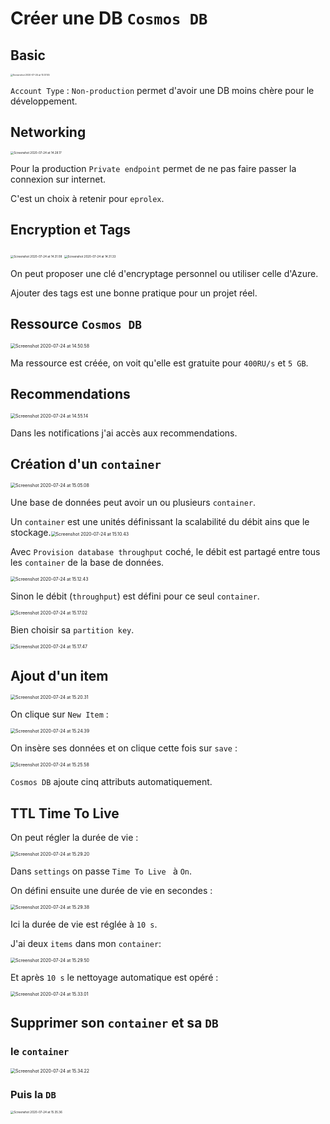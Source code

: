# Créer une DB `Cosmos DB`

## Basic

<img src="assets/Screenshot2020-07-24at10.37.45.png" alt="Screenshot 2020-07-24 at 10.37.45" style="zoom: 25%;" />

`Account Type` : `Non-production` permet d'avoir une DB moins chère pour le développement.

## Networking

<img src="assets/Screenshot2020-07-24at14.28.17.png" alt="Screenshot 2020-07-24 at 14.28.17" style="zoom: 33%;" />

Pour la production `Private endpoint` permet de ne pas faire passer la connexion sur internet.

C'est un choix à retenir pour `eprolex`.

## Encryption et Tags

<img src="assets/Screenshot2020-07-24at14.31.08.png" alt="Screenshot 2020-07-24 at 14.31.08" style="zoom:33%;" />

<img src="assets/Screenshot2020-07-24at14.31.33.png" alt="Screenshot 2020-07-24 at 14.31.33" style="zoom:33%;" />

On peut proposer une clé d'encryptage personnel ou utiliser celle d'Azure.

Ajouter des tags est une bonne pratique pour un projet réel.

## Ressource `Cosmos DB`

<img src="assets/Screenshot2020-07-24at14.50.58.png" alt="Screenshot 2020-07-24 at 14.50.58" style="zoom:50%;" />

Ma ressource est créée, on voit qu'elle est gratuite pour `400RU/s` et `5 GB`.

## Recommendations

<img src="assets/Screenshot2020-07-24at14.55.14.png" alt="Screenshot 2020-07-24 at 14.55.14" style="zoom:50%;" />

Dans les notifications j'ai accès aux recommendations.

## Création d'un `container`

<img src="assets/Screenshot2020-07-24at15.05.08.png" alt="Screenshot 2020-07-24 at 15.05.08" style="zoom:50%;" />

Une base de données peut avoir un ou plusieurs `container`.

Un `container` est une unités définissant la scalabilité du débit ains que le stockage.<img src="assets/Screenshot2020-07-24at15.10.43.png" alt="Screenshot 2020-07-24 at 15.10.43" style="zoom: 50%;" />

Avec `Provision database throughput` coché, le débit est partagé entre tous les `container` de la base de données.

<img src="assets/Screenshot2020-07-24at15.12.43.png" alt="Screenshot 2020-07-24 at 15.12.43" style="zoom:50%;" />

Sinon le débit (`throughput`) est défini pour ce seul `container`.

<img src="assets/Screenshot2020-07-24at15.17.02.png" alt="Screenshot 2020-07-24 at 15.17.02" style="zoom:50%;" />

Bien choisir sa `partition key`.

<img src="assets/Screenshot2020-07-24at15.17.47.png" alt="Screenshot 2020-07-24 at 15.17.47" style="zoom:50%;" />

## Ajout d'un item

<img src="assets/Screenshot2020-07-24at15.20.31.png" alt="Screenshot 2020-07-24 at 15.20.31" style="zoom:50%;" />

On clique sur `New Item` :

<img src="assets/Screenshot2020-07-24at15.24.39.png" alt="Screenshot 2020-07-24 at 15.24.39" style="zoom:50%;" />

On insère ses données et on clique cette fois sur `save` :

<img src="assets/Screenshot2020-07-24at15.25.58.png" alt="Screenshot 2020-07-24 at 15.25.58" style="zoom:50%;" />

`Cosmos DB` ajoute cinq attributs automatiquement.

## TTL Time To Live

On peut régler la durée de vie :

<img src="assets/Screenshot2020-07-24at15.29.20.png" alt="Screenshot 2020-07-24 at 15.29.20" style="zoom:50%;" />

Dans `settings` on passe `Time To Live ` à `On`.

On défini ensuite une durée de vie en secondes :

<img src="assets/Screenshot2020-07-24at15.29.38.png" alt="Screenshot 2020-07-24 at 15.29.38" style="zoom:50%;" />

Ici la durée de vie est réglée à `10 s`.

J'ai deux `items` dans mon `container`:

<img src="assets/Screenshot2020-07-24at15.29.50.png" alt="Screenshot 2020-07-24 at 15.29.50" style="zoom:50%;" />

Et après `10 s` le nettoyage automatique est opéré :

<img src="assets/Screenshot2020-07-24at15.33.01.png" alt="Screenshot 2020-07-24 at 15.33.01" style="zoom:50%;" />

## Supprimer son `container` et sa `DB`

### le `container`

<img src="assets/Screenshot2020-07-24at15.34.22.png" alt="Screenshot 2020-07-24 at 15.34.22" style="zoom:50%;" />

### Puis la `DB`

<img src="assets/Screenshot2020-07-24at15.35.36.png" alt="Screenshot 2020-07-24 at 15.35.36" style="zoom: 33%;" />

